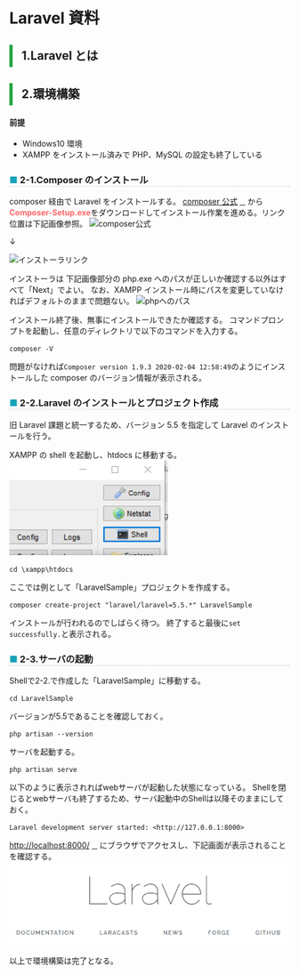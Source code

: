 <link href="https://use.fontawesome.com/releases/v5.0.6/css/all.css" rel="stylesheet">
<style>
  a::after {
    padding: 0 4px;
    content: "\f35d";
    font-family: "Font Awesome 5 Free";
    font-weight: 900;
    font-size: 0.8rem;
  }
  @media print {
    @page { margin: 0; }
    body { margin: 1.6cm; }
  }
  h2 {
    border-left: solid 6px #28a745;
    border-bottom: none!important;
    padding-left: 16px;
    height: 40px!important;
    line-height: 40px!important;
    font-weight: bold!important;
  }
  h3 {
    padding-left: -14px;
    border-bottom: dashed #ccc 1px;
  }
  h3:before {
    content: "■ ";
    color: #17a2b8;
  }
  th, td {
    border: solid 1px #666;
  }
  table {
    margin-bottom: 30px;
  }
  strong {
    color: #f66;
  }
  hr {
    margin-bottom: 30px;
    border-color: #ccc;
  }
  blockquote {
    background: none!important;
    /* font-style: italic; */
    color: #999;
  }
</style>

# Laravel 資料

## 1.Laravel とは

## 2.環境構築

#### 前提

- Windows10 環境
- XAMPP をインストール済みで PHP、MySQL の設定も終了している

### 2-1.Composer のインストール

composer 経由で Laravel をインストールする。
[composer 公式](https://getcomposer.org/)から**Composer-Setup.exe**をダウンロードしてインストール作業を進める。リンク位置は下記画像参照。
![composer公式](/新・Larabel課題（比嘉）/img/2020-02-07-135547.png)

↓

![インストーラリンク](/新・Larabel課題（比嘉）/img/2020-02-07-135734.png)

インストーラは 下記画像部分の php.exe へのパスが正しいか確認する以外はすべて「Next」でよい。
なお、XAMPP インストール時にパスを変更していなければデフォルトのままで問題ない。
![phpへのパス](/新・Larabel課題（比嘉）/img/2020-02-07-141320.png)

インストール終了後、無事にインストールできたか確認する。
コマンドプロンプトを起動し、任意のディレクトリで以下のコマンドを入力する。

```
composer -V
```

問題がなければ`Composer version 1.9.3 2020-02-04 12:58:49`のようにインストールした composer のバージョン情報が表示される。

### 2-2.Laravel のインストールとプロジェクト作成

旧 Laravel 課題と統一するため、バージョン 5.5 を指定して Laravel のインストールを行う。

XAMPP の shell を起動し、htdocs に移動する。
![XAMPPのShellボタン](img/2020-02-07-145147.png)

```
cd \xampp\htdocs
```

ここでは例として「LaravelSample」プロジェクトを作成する。

```
composer create-project "laravel/laravel=5.5.*" LaravelSample
```

インストールが行われるのでしばらく待つ。
終了すると最後に`set successfully.`と表示される。

### 2-3.サーバの起動
Shellで2-2.で作成した「LaravelSample」に移動する。
```
cd LaravelSample
```
バージョンが5.5であることを確認しておく。
```
php artisan --version
```

サーバを起動する。
```
php artisan serve
```

以下のように表示されればwebサーバが起動した状態になっている。
Shellを閉じるとwebサーバも終了するため、サーバ起動中のShellは以降そのままにしておく。
```
Laravel development server started: <http://127.0.0.1:8000>
```
[http://localhost:8000/](http://localhost:8000/)にブラウザでアクセスし、下記画面が表示されることを確認する。
![Laravelトップ画面](img/2020-02-07-154550.png)

以上で環境構築は完了となる。